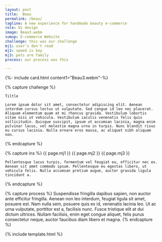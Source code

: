 ```yaml
---
layout: post
title:  Beau
permalink: /beau/
tagline: A new experience for handmade beauty e-commerce
role: Ui design
image: Beau3.webm
sumup: E-commerce Website
challenge: this was our challenge
mj1: user's don't read
mj2: speed is key
mj3: pets are family
process: our process was this

---
```


{%- include card.html content1="Beau3.webm"-%}

{% capture challenge %}

    Tiltle

    Lorem ipsum dolor sit amet, consectetur adipiscing elit. Aenean interdum cursus lectus ut vulputate. Sed congue id leo nec placerat. Aliquam elementum quam at mi rhoncus gravida. Vestibulum lobortis vitae nisi ut vehicula. Vestibulum iaculis venenatis felis quis sollicitudin. Quisque suscipit, ipsum ut accumsan lacinia, magna enim pulvinar lacus, vel molestie magna urna in turpis. Nunc blandit risus eu cursus lacinia. Nulla ornare eros massa, ac aliquet nibh aliquam non.
{% endcapture %}                

{% capture ins %}
    {{ page.mj1 }} {{ page.mj2 }} {{ page.mj3 }}

    Pellentesque lacus turpis, fermentum vel feugiat eu, efficitur nec ex. Aenean sit amet commodo ipsum. Pellentesque eu egestas libero, ut vehicula felis. Nulla accumsan pretium augue, auctor gravida ligula tincidunt a.
{% endcapture %}


{% capture process %}
    Suspendisse fringilla dapibus sapien, non auctor ante efficitur fringilla. Aenean non leo interdum, feugiat ligula sit amet, posuere est. Nam nulla sem, posuere quis ex id, venenatis lacinia leo. Ut ac urna vulputate, porttitor est a, facilisis nunc. Fusce tristique elit at dui dictum ultrices. Nullam facilisis, enim eget congue aliquet, felis purus consectetur neque, auctor faucibus diam libero et magna. 
{% endcapture %}

{% include template.html %}